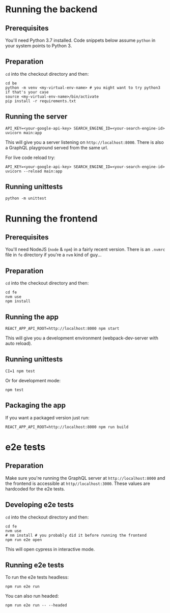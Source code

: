 # Running the backend

## Prerequisites

You'll need Python 3.7 installed. Code snippets below assume `python`
in your system points to Python 3.

## Preparation

`cd` into the checkout directory and then:

```
cd be
python -m venv <my-virtual-env-name> # you might want to try python3 if that's your case
source <my-virtual-env-name>/bin/activate
pip install -r requirements.txt
```

## Running the server

```
API_KEY=<your-google-api-key> SEARCH_ENGINE_ID=<your-search-engine-id> uvicorn main:app
```

This will give you a server listening on `http://localhost:8000`. There is also
a GraphQL playground served from the same url.

For live code reload try:

```
API_KEY=<your-google-api-key> SEARCH_ENGINE_ID=<your-search-engine-id> uvicorn --reload main:app
```

## Running unittests

```
python -m unittest
```

# Running the frontend

## Prerequisites

You'll need NodeJS (`node` & `npm`) in a fairly recent version. There is an `.nvmrc`
file in `fe` directory if you're a `nvm` kind of guy...

## Preparation

`cd` into the checkout directory and then:

```
cd fe
nvm use
npm install
```

## Running the app

```
REACT_APP_API_ROOT=http://localhost:8000 npm start
```

This will give you a development environment (webpack-dev-server with auto reload).

## Running unittests

```
CI=1 npm test
```

Or for development mode:

```
npm test
```

## Packaging the app

If you want a packaged version just run:

```
REACT_APP_API_ROOT=http://localhost:8000 npm run build
```

# e2e tests

## Preparation

Make sure you're running the GraphQL server at `http://localhost:8000` and the
frontend is accessible at `http//localhost:3000`. These values are hardcoded
for the e2e tests.

## Developing e2e tests

`cd` into the checkout directory and then:

```
cd fe
nvm use
# nm install # you probably did it before running the frontend
npm run e2e open
```

This will open cypress in interactive mode.

## Running e2e tests

To run the e2e tests headless:

```
npm run e2e run
```

You can also run headed:

```
npm run e2e run -- --headed
```
